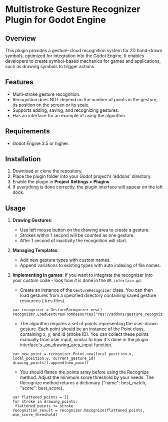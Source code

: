 # Multistroke Gesture Recognizer Plugin for Godot Engine

## Overview
This plugin provides a gesture-cloud recognition system for 2D hand-drawn symbols, optimized for integration into the Godot Engine. It enables developers to create symbol-based mechanics for games and applications, such as drawing symbols to trigger actions.

## Features
- Multi-stroke gesture recognition.
- Recognition does NOT depend on the number of points in the gesture, its position on the screen or its scale.
- Supports adding, saving, and recognizing gestures.
- Has an interface for an example of using the algorithm.

## Requirements
- Godot Engine 3.5 or higher.

## Installation
1. Download or clone the repository.
2. Place the plugin folder into your Godot project's 'addons' directory.
3. Enable the plugin in **Project Settings > Plugins**.
4. If everything is done correctly, the plugin interface will appear on the left dock.

## Usage
1. **Drawing Gestures**:
   - Use left mouse button on the drawing area to create a gesture.
   - Strokes within 1 second will be counted as one gesture.
   - After 1 second of inactivity the recognition will start.

2. **Managing Templates**:
   - Add new gesture types with custom names.
   - Append variations to existing types with auto indexing of file names.

3. **Implementing in games**:
   If you want to integrate the recognizer into your custom code - look how it is done in the `GR_interface.gd`:
   - Create an instance of the `GestureRecognizer` class. You can then load gestures from a specified directory containing saved gesture resources (.tres files).
   ```
   var recognizer = GestureRecognizer.new()
   recognizer.LoadGesturesFromResources("res://addons/gesture_recognizer/resources/gestures/")
   ```
   - The algorithm requires a set of points representing the user-drawn gesture. Each point should be an instance of the Point class, containing x, y, and id (stroke ID). You can collect these points manually from user input, similar to how it's done in the plugin interface's _on_drawing_area_input function.
   ```
   var new_point = recognizer.Point.new(local_position.x, local_position.y, current_gesture_id)
   drawing_points[].append(new_point)
   ```
   - You should flatten the points array before using the Recognize method. Adjust the minimum score threshold by your needs. The Recognize method returns a dictionary {"name": best_match, "score": best_score}.
   ```
   var flattened_points = []
   for stroke in drawing_points:
	flattened_points += stroke
   recognition_result = recognizer.Recognize(flattened_points, min_score_threshold)
   ```
